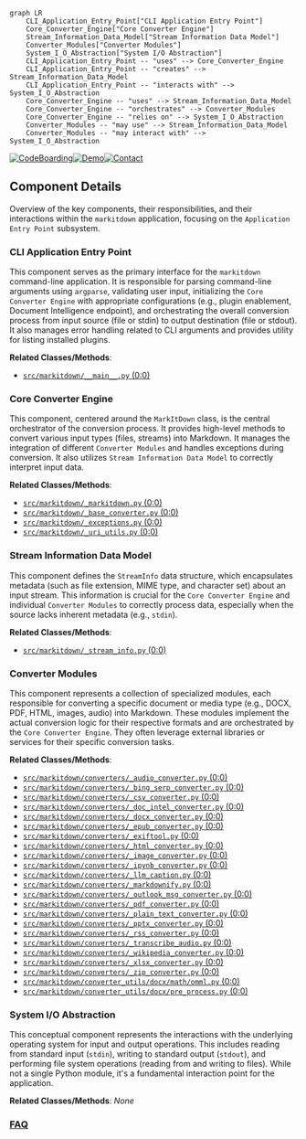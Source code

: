 ```mermaid
graph LR
    CLI_Application_Entry_Point["CLI Application Entry Point"]
    Core_Converter_Engine["Core Converter Engine"]
    Stream_Information_Data_Model["Stream Information Data Model"]
    Converter_Modules["Converter Modules"]
    System_I_O_Abstraction["System I/O Abstraction"]
    CLI_Application_Entry_Point -- "uses" --> Core_Converter_Engine
    CLI_Application_Entry_Point -- "creates" --> Stream_Information_Data_Model
    CLI_Application_Entry_Point -- "interacts with" --> System_I_O_Abstraction
    Core_Converter_Engine -- "uses" --> Stream_Information_Data_Model
    Core_Converter_Engine -- "orchestrates" --> Converter_Modules
    Core_Converter_Engine -- "relies on" --> System_I_O_Abstraction
    Converter_Modules -- "may use" --> Stream_Information_Data_Model
    Converter_Modules -- "may interact with" --> System_I_O_Abstraction
```
[![CodeBoarding](https://img.shields.io/badge/Generated%20by-CodeBoarding-9cf?style=flat-square)](https://github.com/CodeBoarding/GeneratedOnBoardings)[![Demo](https://img.shields.io/badge/Try%20our-Demo-blue?style=flat-square)](https://www.codeboarding.org/demo)[![Contact](https://img.shields.io/badge/Contact%20us%20-%20contact@codeboarding.org-lightgrey?style=flat-square)](mailto:contact@codeboarding.org)

## Component Details

Overview of the key components, their responsibilities, and their interactions within the `markitdown` application, focusing on the `Application Entry Point` subsystem.

### CLI Application Entry Point
This component serves as the primary interface for the `markitdown` command-line application. It is responsible for parsing command-line arguments using `argparse`, validating user input, initializing the `Core Converter Engine` with appropriate configurations (e.g., plugin enablement, Document Intelligence endpoint), and orchestrating the overall conversion process from input source (file or stdin) to output destination (file or stdout). It also manages error handling related to CLI arguments and provides utility for listing installed plugins.


**Related Classes/Methods**:

- <a href="https://github.com/microsoft/markitdown/blob/master/packages/markitdown/src/markitdown/__main__.py#L0-L0" target="_blank" rel="noopener noreferrer">`src/markitdown/__main__.py` (0:0)</a>


### Core Converter Engine
This component, centered around the `MarkItDown` class, is the central orchestrator of the conversion process. It provides high-level methods to convert various input types (files, streams) into Markdown. It manages the integration of different `Converter Modules` and handles exceptions during conversion. It also utilizes `Stream Information Data Model` to correctly interpret input data.


**Related Classes/Methods**:

- <a href="https://github.com/microsoft/markitdown/blob/master/packages/markitdown/src/markitdown/_markitdown.py#L0-L0" target="_blank" rel="noopener noreferrer">`src/markitdown/_markitdown.py` (0:0)</a>
- <a href="https://github.com/microsoft/markitdown/blob/master/packages/markitdown/src/markitdown/_base_converter.py#L0-L0" target="_blank" rel="noopener noreferrer">`src/markitdown/_base_converter.py` (0:0)</a>
- <a href="https://github.com/microsoft/markitdown/blob/master/packages/markitdown/src/markitdown/_exceptions.py#L0-L0" target="_blank" rel="noopener noreferrer">`src/markitdown/_exceptions.py` (0:0)</a>
- <a href="https://github.com/microsoft/markitdown/blob/master/packages/markitdown/src/markitdown/_uri_utils.py#L0-L0" target="_blank" rel="noopener noreferrer">`src/markitdown/_uri_utils.py` (0:0)</a>


### Stream Information Data Model
This component defines the `StreamInfo` data structure, which encapsulates metadata (such as file extension, MIME type, and character set) about an input stream. This information is crucial for the `Core Converter Engine` and individual `Converter Modules` to correctly process data, especially when the source lacks inherent metadata (e.g., `stdin`).


**Related Classes/Methods**:

- <a href="https://github.com/microsoft/markitdown/blob/master/packages/markitdown/src/markitdown/_stream_info.py#L0-L0" target="_blank" rel="noopener noreferrer">`src/markitdown/_stream_info.py` (0:0)</a>


### Converter Modules
This component represents a collection of specialized modules, each responsible for converting a specific document or media type (e.g., DOCX, PDF, HTML, images, audio) into Markdown. These modules implement the actual conversion logic for their respective formats and are orchestrated by the `Core Converter Engine`. They often leverage external libraries or services for their specific conversion tasks.


**Related Classes/Methods**:

- <a href="https://github.com/microsoft/markitdown/blob/master/packages/markitdown/src/markitdown/converters/_audio_converter.py#L0-L0" target="_blank" rel="noopener noreferrer">`src/markitdown/converters/_audio_converter.py` (0:0)</a>
- <a href="https://github.com/microsoft/markitdown/blob/master/packages/markitdown/src/markitdown/converters/_bing_serp_converter.py#L0-L0" target="_blank" rel="noopener noreferrer">`src/markitdown/converters/_bing_serp_converter.py` (0:0)</a>
- <a href="https://github.com/microsoft/markitdown/blob/master/packages/markitdown/src/markitdown/converters/_csv_converter.py#L0-L0" target="_blank" rel="noopener noreferrer">`src/markitdown/converters/_csv_converter.py` (0:0)</a>
- <a href="https://github.com/microsoft/markitdown/blob/master/packages/markitdown/src/markitdown/converters/_doc_intel_converter.py#L0-L0" target="_blank" rel="noopener noreferrer">`src/markitdown/converters/_doc_intel_converter.py` (0:0)</a>
- <a href="https://github.com/microsoft/markitdown/blob/master/packages/markitdown/src/markitdown/converters/_docx_converter.py#L0-L0" target="_blank" rel="noopener noreferrer">`src/markitdown/converters/_docx_converter.py` (0:0)</a>
- <a href="https://github.com/microsoft/markitdown/blob/master/packages/markitdown/src/markitdown/converters/_epub_converter.py#L0-L0" target="_blank" rel="noopener noreferrer">`src/markitdown/converters/_epub_converter.py` (0:0)</a>
- <a href="https://github.com/microsoft/markitdown/blob/master/packages/markitdown/src/markitdown/converters/_exiftool.py#L0-L0" target="_blank" rel="noopener noreferrer">`src/markitdown/converters/_exiftool.py` (0:0)</a>
- <a href="https://github.com/microsoft/markitdown/blob/master/packages/markitdown/src/markitdown/converters/_html_converter.py#L0-L0" target="_blank" rel="noopener noreferrer">`src/markitdown/converters/_html_converter.py` (0:0)</a>
- <a href="https://github.com/microsoft/markitdown/blob/master/packages/markitdown/src/markitdown/converters/_image_converter.py#L0-L0" target="_blank" rel="noopener noreferrer">`src/markitdown/converters/_image_converter.py` (0:0)</a>
- <a href="https://github.com/microsoft/markitdown/blob/master/packages/markitdown/src/markitdown/converters/_ipynb_converter.py#L0-L0" target="_blank" rel="noopener noreferrer">`src/markitdown/converters/_ipynb_converter.py` (0:0)</a>
- <a href="https://github.com/microsoft/markitdown/blob/master/packages/markitdown/src/markitdown/converters/_llm_caption.py#L0-L0" target="_blank" rel="noopener noreferrer">`src/markitdown/converters/_llm_caption.py` (0:0)</a>
- <a href="https://github.com/microsoft/markitdown/blob/master/packages/markitdown/src/markitdown/converters/_markdownify.py#L0-L0" target="_blank" rel="noopener noreferrer">`src/markitdown/converters/_markdownify.py` (0:0)</a>
- <a href="https://github.com/microsoft/markitdown/blob/master/packages/markitdown/src/markitdown/converters/_outlook_msg_converter.py#L0-L0" target="_blank" rel="noopener noreferrer">`src/markitdown/converters/_outlook_msg_converter.py` (0:0)</a>
- <a href="https://github.com/microsoft/markitdown/blob/master/packages/markitdown/src/markitdown/converters/_pdf_converter.py#L0-L0" target="_blank" rel="noopener noreferrer">`src/markitdown/converters/_pdf_converter.py` (0:0)</a>
- <a href="https://github.com/microsoft/markitdown/blob/master/packages/markitdown/src/markitdown/converters/_plain_text_converter.py#L0-L0" target="_blank" rel="noopener noreferrer">`src/markitdown/converters/_plain_text_converter.py` (0:0)</a>
- <a href="https://github.com/microsoft/markitdown/blob/master/packages/markitdown/src/markitdown/converters/_pptx_converter.py#L0-L0" target="_blank" rel="noopener noreferrer">`src/markitdown/converters/_pptx_converter.py` (0:0)</a>
- <a href="https://github.com/microsoft/markitdown/blob/master/packages/markitdown/src/markitdown/converters/_rss_converter.py#L0-L0" target="_blank" rel="noopener noreferrer">`src/markitdown/converters/_rss_converter.py` (0:0)</a>
- <a href="https://github.com/microsoft/markitdown/blob/master/packages/markitdown/src/markitdown/converters/_transcribe_audio.py#L0-L0" target="_blank" rel="noopener noreferrer">`src/markitdown/converters/_transcribe_audio.py` (0:0)</a>
- <a href="https://github.com/microsoft/markitdown/blob/master/packages/markitdown/src/markitdown/converters/_wikipedia_converter.py#L0-L0" target="_blank" rel="noopener noreferrer">`src/markitdown/converters/_wikipedia_converter.py` (0:0)</a>
- <a href="https://github.com/microsoft/markitdown/blob/master/packages/markitdown/src/markitdown/converters/_xlsx_converter.py#L0-L0" target="_blank" rel="noopener noreferrer">`src/markitdown/converters/_xlsx_converter.py` (0:0)</a>
- <a href="https://github.com/microsoft/markitdown/blob/master/packages/markitdown/src/markitdown/converters/_zip_converter.py#L0-L0" target="_blank" rel="noopener noreferrer">`src/markitdown/converters/_zip_converter.py` (0:0)</a>
- <a href="https://github.com/microsoft/markitdown/blob/master/packages/markitdown/src/markitdown/converter_utils/docx/math/omml.py#L0-L0" target="_blank" rel="noopener noreferrer">`src/markitdown/converter_utils/docx/math/omml.py` (0:0)</a>
- <a href="https://github.com/microsoft/markitdown/blob/master/packages/markitdown/src/markitdown/converter_utils/docx/pre_process.py#L0-L0" target="_blank" rel="noopener noreferrer">`src/markitdown/converter_utils/docx/pre_process.py` (0:0)</a>


### System I/O Abstraction
This conceptual component represents the interactions with the underlying operating system for input and output operations. This includes reading from standard input (`stdin`), writing to standard output (`stdout`), and performing file system operations (reading from and writing to files). While not a single Python module, it's a fundamental interaction point for the application.


**Related Classes/Methods**: _None_



### [FAQ](https://github.com/CodeBoarding/GeneratedOnBoardings/tree/main?tab=readme-ov-file#faq)